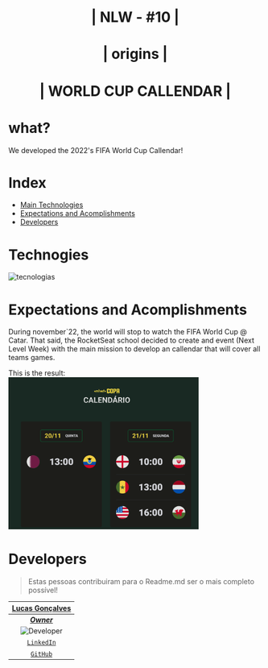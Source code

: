<h1 align="center">
&nbsp;&nbsp;&nbsp;|<strong> NLW - #10 </strong> |&nbsp;&nbsp;&nbsp;
</h1>
<h1 align="center">
&nbsp;&nbsp;&nbsp;|<strong> origins </strong> |&nbsp;&nbsp;&nbsp;
</h1>
<h1 align="center">
&nbsp;&nbsp;&nbsp;|<strong> WORLD CUP CALLENDAR </strong> |&nbsp;&nbsp;&nbsp;
</h1>

# **what?**

We developed the 2022's FIFA World Cup Callendar!

# **Index**

- [Main Technologies](#Tecnologias)
- [Expectations and Acomplishments](#Expectations-and-Acomplishments)
- [Developers](#Developers)

# **Technogies**

<img alt="tecnologias" title="tecnologias" src="https://beststickers.net/image/cache/catalog/products/stickers/java-html-css-vinyl-stickers-decal-2800x1600.jpg" height="300px"/>

# **Expectations and Acomplishments**

During november`22, the world will stop to watch the FIFA World Cup @ Catar. That said, the RocketSeat school decided to create and event (Next Level Week) with the main mission to develop an callendar that will cover all teams games.

This is the result:
<br>
<img alt="project" src="github/project.png" width="75%">

# **Developers**

> Estas pessoas contribuiram para o Readme.md ser o mais completo possível!

| <a href="https://github.com/Auriflanos" target="_blank">**Lucas Gonçalves**</a> |
| :---:
| <a href="https://github.com/Auriflanos" target="_blank">**_Owner_**</a> |
|<img alt="Developer" title="Developer" src="https://avatars0.githubusercontent.com/u/66454089?s=460&u=7d44989a97508ae37a8d5d81fb1bf19e005f15e9&v=4" width="130px" />|
| <a href="https://www.linkedin.com/in/lucasrgoncalves/" target="_blank">`LinkedIn`</a> |
| <a href="https://github.com/Auriflanos" target="_blank">`GitHub`</a> |

